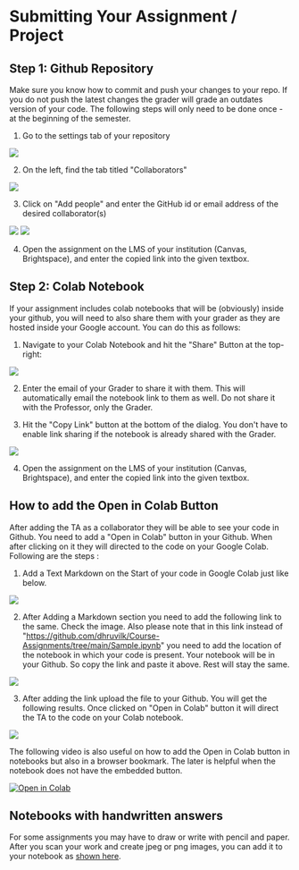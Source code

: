 # Submitting Your Assignment / Project

## Step 1: Github Repository 

Make sure you know how to commit and push your changes to your repo. If you do not push the latest changes the grader will grade an outdates version of your code. The following steps will only need to be done once - at the beginning of the semester.

1. Go to the settings tab of your repository

![](./images/AddGitSt1.png)

2. On the left, find the tab titled "Collaborators"

![](./images/AddGitSt2.png)

3. Click on "Add people" and enter the GitHub id or email address of the desired collaborator(s)

![](./images/AddGitSt3.png)
![](./images/AddGitSt4.png)

4. Open the assignment on the LMS of your institution (Canvas, Brightspace), and enter the copied link into the given textbox.


## Step 2: Colab Notebook

If your assignment includes colab notebooks that will be (obviously) inside your github, you will need to also share them with your grader as they are hosted inside your Google account. You can do this as follows:

1. Navigate to your Colab Notebook and hit the "Share" Button at the top-right:

![](./images/AddColabSt1.png)

2. Enter the email of your Grader to share it with them. This will automatically email the notebook link to them as well. Do not share it with the Professor, only the Grader.

3. Hit the "Copy Link" button at the bottom of the dialog. You don't have to enable link sharing if the notebook is already shared with the Grader.

![](./images/AddColabSt3.png)

4. Open the assignment on the LMS of your institution (Canvas, Brightspace),  and enter the copied link into the given textbox. 

## How to add the Open in  Colab Button

After adding the TA as a collaborator they will be able to see your code in Github. You need to add a "Open in Colab" button in your Github. When after clicking on it they will directed to the code on your Google Colab. Following are the steps :

1. Add a Text Markdown on the Start of your code in Google Colab just like below.

![](./images/Open1.png)

2. After Adding a Markdown section you need to add the following link to the same. Check the image. Also please note that in this link
instead of "https://github.com/dhruvilk/Course-Assignments/tree/main/Sample.ipynb" you need to add the location of the notebook in which your code is present. Your notebook will be in your Github. So copy the link and paste it above. Rest will stay the same.

![](./images/Open2.png)

3. After adding the link upload the file to your Github. You will get the following results. Once clicked on "Open in Colab" button it will direct the TA to the code on your Colab notebook. 

![](./images/Open3.png)

The following video is also useful on how to add the Open in Colab button in notebooks but also in a browser bookmark. The later is helpful when the notebook does not have the embedded button.

[![Open in Colab](https://img.youtube.com/vi/RoGZIbwzG5w/0.jpg)](https://www.youtube.com/watch?v=RoGZIbwzG5w)

## Notebooks with handwritten answers

For some assignments you may have to draw or write with pencil and paper. After you scan your work and create jpeg or png images, you can add it to your notebook as [shown here](https://towardsdatascience.com/the-2-step-guide-to-upload-images-in-google-colab-b51348e882e4).